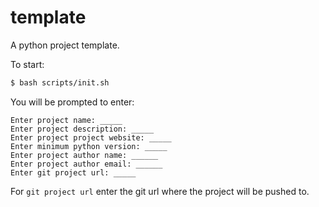 # template
A python project template.


To start:

```bash
$ bash scripts/init.sh
```

You will be prompted to enter:

```
Enter project name: _____
Enter project description: _____
Enter project project website: _____
Enter minimum python version: _____
Enter project author name: ______
Enter project author email: ______
Enter git project url: _____
```

For `git project url` enter the git url where the project will be pushed to.

